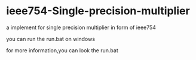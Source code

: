 # ieee754-Single-precision-multiplier

a implement for single precision multiplier in form of ieee754

you can run the run.bat on windows

for more information,you can look the run.bat
